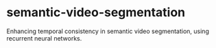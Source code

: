 # semantic-video-segmentation
Enhancing temporal consistency in semantic video segmentation, using recurrent neural networks.
